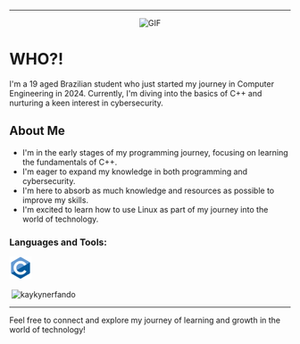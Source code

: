 

---

<div align="center">
  <img src="https://i.pinimg.com/originals/83/17/7e/83177eace643e8d6b6e5e257bafb43d7.gif" width="300px" alt="GIF">
</div>

# WHO?!

I'm a 19 aged Brazilian student who just started my journey in Computer Engineering in 2024. Currently, I'm diving into the basics of C++ and nurturing a keen interest in cybersecurity.

## About Me

-  I'm in the early stages of my programming journey, focusing on learning the fundamentals of C++.
-  I'm eager to expand my knowledge in both programming and cybersecurity.
-  I'm here to absorb as much knowledge and resources as possible to improve my skills.
-  I'm excited to learn how to use Linux as part of my journey into the world of technology.

<h3 align="left">Languages and Tools:</h3>
<p align="left"> <a href="https://www.cprogramming.com/" target="_blank" rel="noreferrer"> <img src="https://raw.githubusercontent.com/devicons/devicon/master/icons/c/c-original.svg" alt="c" width="40" height="40"/> </a> </p>

<p>&nbsp;<img align="center" src="https://github-readme-stats.vercel.app/api?username=kaykynerfando&show_icons=true&theme=dark&title_color=5300b8&text_color=5300b8&hide_border=true&locale=en" alt="kaykynerfando" /></p>



---

Feel free to connect and explore my journey of learning and growth in the world of technology!
